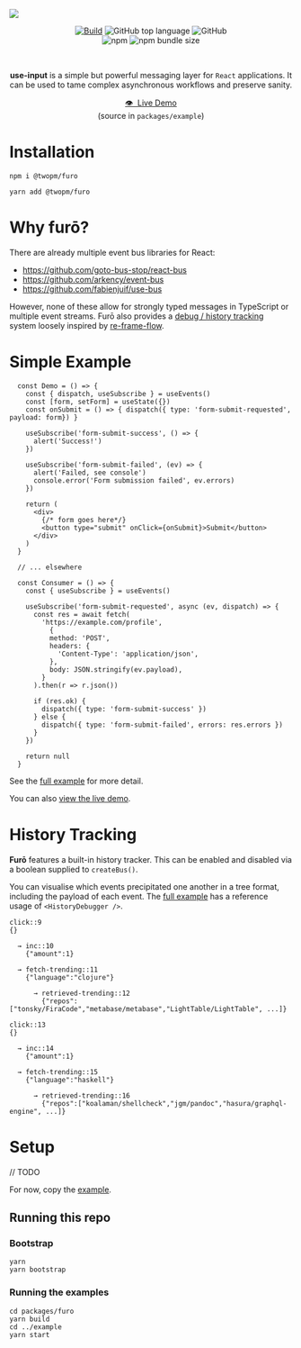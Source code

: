 

<a href=""><img src="https://raw.githubusercontent.com/bfollington/use-input/main/banner.png" /></a>
<br />

<p align="center">
  <a href="https://github.com/bfollington/use-input/actions?query=workflow%3A%22Build%22"><img alt="Build" src="https://github.com/bfollington/use-input/workflows/Build/badge.svg"></a>
<img alt="GitHub top language" src="https://img.shields.io/github/languages/top/bfollington/use-input">
<img alt="GitHub" src="https://img.shields.io/github/license/bfollington/use-input">

<br>
  <img alt="npm" src="https://img.shields.io/npm/v/@twopm/use-input">
<img alt="npm bundle size" src="https://img.shields.io/bundlephobia/min/@twopm/use-input">

</p><br>

<p align="center"><strong>use-input</strong> is a simple but powerful messaging layer for <code>React</code> applications. It can be used to tame complex asynchronous workflows and preserve sanity.
  
<p align="center"><a href="https://furo.netlify.app/">👁 &nbsp;Live Demo</a><br> (source in <code>packages/example</code>)</p>

# Installation
```
npm i @twopm/furo
```

```
yarn add @twopm/furo
```

# Why furō?

There are already multiple event bus libraries for React:

- https://github.com/goto-bus-stop/react-bus
- https://github.com/arkency/event-bus
- https://github.com/fabienjuif/use-bus

However, none of these allow for strongly typed messages in TypeScript or multiple event streams. Furō also provides a [debug / history tracking](https://github.com/bfollington/furo#history-tracking) system loosely inspired by [re-frame-flow](https://github.com/ertugrulcetin/re-frame-flow).

# Simple Example

```tsx
  const Demo = () => {
    const { dispatch, useSubscribe } = useEvents()
    const [form, setForm] = useState({})
    const onSubmit = () => { dispatch({ type: 'form-submit-requested', payload: form}) }

    useSubscribe('form-submit-success', () => {
      alert('Success!')
    })

    useSubscribe('form-submit-failed', (ev) => {
      alert('Failed, see console')
      console.error('Form submission failed', ev.errors)
    })

    return (
      <div>
        {/* form goes here*/}
        <button type="submit" onClick={onSubmit}>Submit</button>
      </div>
    )
  }

  // ... elsewhere

  const Consumer = () => {
    const { useSubscribe } = useEvents()

    useSubscribe('form-submit-requested', async (ev, dispatch) => {
      const res = await fetch(
        'https://example.com/profile',
          {
          method: 'POST',
          headers: {
            'Content-Type': 'application/json',
          },
          body: JSON.stringify(ev.payload),
        }
      ).then(r => r.json())

      if (res.ok) {
        dispatch({ type: 'form-submit-success' })
      } else {
        dispatch({ type: 'form-submit-failed', errors: res.errors })
      }
    })

    return null
  }
```

See the [full example](https://github.com/bfollington/furo/tree/main/packages/example) for more detail. 

You can also [view the live demo](https://furo.netlify.app/).

# History Tracking

**Furō** features a built-in history tracker. This can be enabled and disabled via a boolean supplied to `createBus()`. 

You can visualise which events precipitated one another in a tree format, including the payload of each event. The [full example](https://github.com/bfollington/furo/tree/main/packages/example) has a reference usage of `<HistoryDebugger />`. 

```
click::9
{}

  → inc::10
    {"amount":1}
  
  → fetch-trending::11
    {"language":"clojure"}
  
      → retrieved-trending::12
        {"repos":["tonsky/FiraCode","metabase/metabase","LightTable/LightTable", ...]}

click::13
{}

  → inc::14
    {"amount":1}

  → fetch-trending::15
    {"language":"haskell"}

      → retrieved-trending::16
        {"repos":["koalaman/shellcheck","jgm/pandoc","hasura/graphql-engine", ...]}

```

# Setup

// TODO

For now, copy the [example](https://github.com/bfollington/furo/tree/main/packages/example).

## Running this repo

### Bootstrap

```
yarn
yarn bootstrap
```

### Running the examples

```
cd packages/furo
yarn build
cd ../example
yarn start
```
